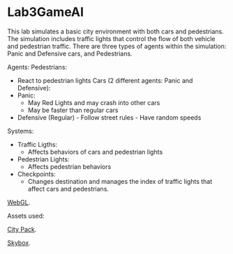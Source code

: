 # Lab3GameAI
This lab simulates a basic city environment with both cars and pedestrians. The simulation includes traffic lights that control the flow of both vehicle and pedestrian traffic. There are three types of agents within the simulation: Panic and Defensive cars, and Pedestrians.



Agents:
Pedestrians:
  - React to pedestrian lights
Cars (2 different agents: Panic and Defensive):
  - Panic:
    - May Red Lights and may crash into other cars
    - May be faster than regular cars
   - Defensive (Regular)
    - Follow street rules
    - Have random speeds
    
Systems:
  - Traffic Ligths:
    - Affects behaviors of cars and pedestrian lights
  - Pedestrian Lights:
    - Affects pedestrian behaviors 
  - Checkpoints:
    - Changes destination and manages the index of traffic lights that affect cars and pedestrians.
    
  
[WebGL](https://mywebspace.quinnipiac.edu/hvaldes/gdd_316/Lab3GameAI/).

Assets used:

[City Pack](https://assetstore.unity.com/packages/3d/environments/urban/city-package-107224).

[Skybox](https://assetstore.unity.com/packages/2d/textures-materials/sky/skybox-series-free-103633).


